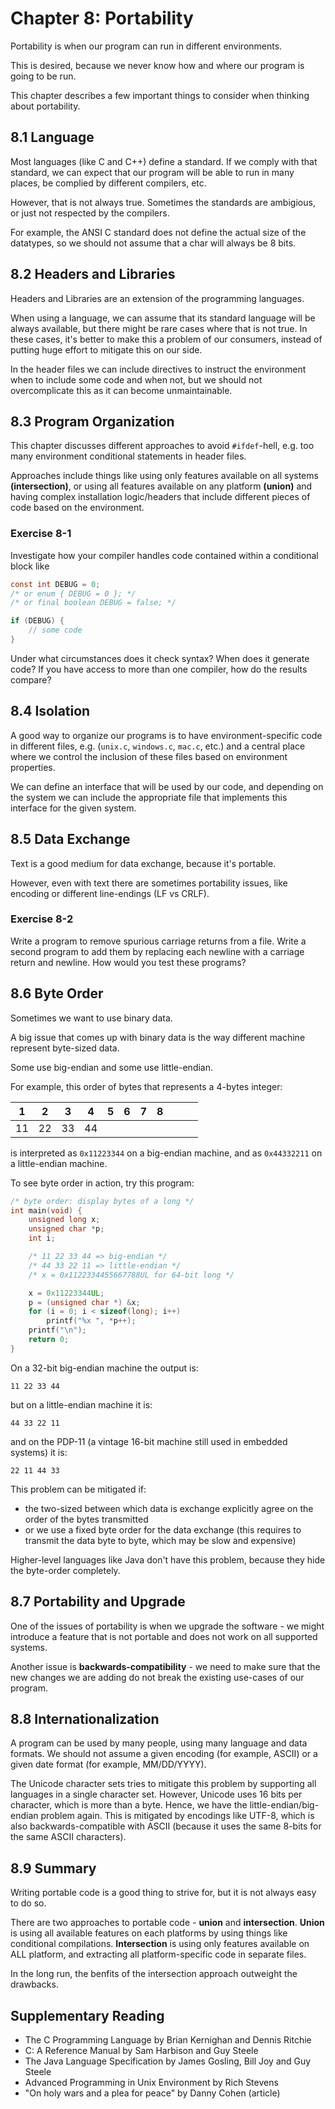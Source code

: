 # Chapter 8: Portability

Portability is when our program can run in different environments.

This is desired, because we never know how and where our program is going to be run.

This chapter describes a few important things to consider when thinking about portability.

## 8.1 Language

Most languages (like C and C++) define a standard.
If we comply with that standard, we can expect that our program will be able to run in many places, be complied by different compilers, etc.

However, that is not always true.
Sometimes the standards are ambigious, or just not respected by the compilers.

For example, the ANSI C standard does not define the actual size of the datatypes, so we should not assume that a char will always be 8 bits.

## 8.2 Headers and Libraries

Headers and Libraries are an extension of the programming languages.

When using a language, we can assume that its standard language will be always available, but there might be rare cases where that is not true.
In these cases, it's better to make this a problem of our consumers, instead of putting huge effort to mitigate this on our side.

In the header files we can include directives to instruct the environment when to include some code and when not, but we should not overcomplicate this as it can become unmaintainable.

## 8.3 Program Organization

This chapter discusses different approaches to avoid `#ifdef`-hell, e.g. too many environment conditional statements in header files.

Approaches include things like using only features available on all systems **(intersection)**, or using all features available on any platform **(union)** and having complex installation logic/headers that include different pieces of code based on the environment.

### Exercise 8-1

Investigate how your compiler handles code contained within a conditional block like

```c
const int DEBUG = 0;
/* or enum { DEBUG = 0 }; */
/* or final boolean DEBUG = false; */

if (DEBUG) {
    // some code
}
```

Under what circumstances does it check syntax?
When does it generate code?
If you have access to more than one compiler, how do the results compare?

## 8.4 Isolation

A good way to organize our programs is to have environment-specific code in different files, e.g. (`unix.c`, `windows.c`, `mac.c`, etc.) and a central place where we control the inclusion of these files based on environment properties.

We can define an interface that will be used by our code, and depending on the system we can include the appropriate file that implements this interface for the given system.

## 8.5 Data Exchange

Text is a good medium for data exchange, because it's portable.

However, even with text there are sometimes portability issues, like encoding or different line-endings (LF vs CRLF).

### Exercise 8-2

Write a program to remove spurious carriage returns from a file.
Write a second program to add them by replacing each newline with a carriage return and newline.
How would you test these programs?

## 8.6 Byte Order

Sometimes we want to use binary data.

A big issue that comes up with binary data is the way different machine represent byte-sized data.

Some use big-endian and some use little-endian.

For example, this order of bytes that represents a 4-bytes integer:

| 1   | 2   | 3   | 4   | 5   | 6   | 7   | 8   |     |     |     |
| --- | --- | --- | --- | --- | --- | --- | --- | --- | --- | --- |
| 11  | 22  | 33  | 44  |

is interpreted as `0x11223344` on a big-endian machine, and as `0x44332211` on a little-endian machine.

To see byte order in action, try this program:

```c
/* byte order: display bytes of a long */
int main(void) {
    unsigned long x;
    unsigned char *p;
    int i;

    /* 11 22 33 44 => big-endian */
    /* 44 33 22 11 => little-endian */
    /* x = 0x1122334455667788UL for 64-bit long */

    x = 0x11223344UL;
    p = (unsigned char *) &x;
    for (i = 0; i < sizeof(long); i++)
        printf("%x ", *p++);
    printf("\n");
    return 0;
}
```

On a 32-bit big-endian machine the output is:

```text
11 22 33 44
```

but on a little-endian machine it is:

```text
44 33 22 11
```

and on the PDP-11 (a vintage 16-bit machine still used in embedded systems) it is:

```text
22 11 44 33
```

This problem can be mitigated if:

- the two-sized between which data is exchange explicitly agree on the order of the bytes transmitted
- or we use a fixed byte order for the data exchange (this requires to transmit the data byte to byte, which may be slow and expensive)

Higher-level languages like Java don't have this problem, because they hide the byte-order completely.

## 8.7 Portability and Upgrade

One of the issues of portability is when we upgrade the software - we might introduce a feature that is not portable and does not work on all supported systems.

Another issue is **backwards-compatibility** - we need to make sure that the new changes we are adding do not break the existing use-cases of our program.

## 8.8 Internationalization

A program can be used by many people, using many language and data formats.
We should not assume a given encoding (for example, ASCII) or a given date format (for example, MM/DD/YYYY).

The Unicode character sets tries to mitigate this problem by supporting all languages in a single character set.
However, Unicode uses 16 bits per character, which is more than a byte.
Hence, we have the little-endian/big-endian problem again.
This is mitigated by encodings like UTF-8, which is also backwards-compatible with ASCII (because it uses the same 8-bits for the same ASCII characters).

## 8.9 Summary

Writing portable code is a good thing to strive for, but it is not always easy to do so.

There are two approaches to portable code - **union** and **intersection**.
**Union** is using all available features on each platforms by using things like conditional compilations.
**Intersection** is using only features available on ALL platform, and extracting all platform-specific code in separate files.

In the long run, the benfits of the intersection approach outweight the drawbacks.

## Supplementary Reading

- The C Programming Language by Brian Kernighan and Dennis Ritchie
- C: A Reference Manual by Sam Harbison and Guy Steele
- The Java Language Specification by James Gosling, Bill Joy and Guy Steele
- Advanced Programming in Unix Environment by Rich Stevens
- "On holy wars and a plea for peace" by Danny Cohen (article)
